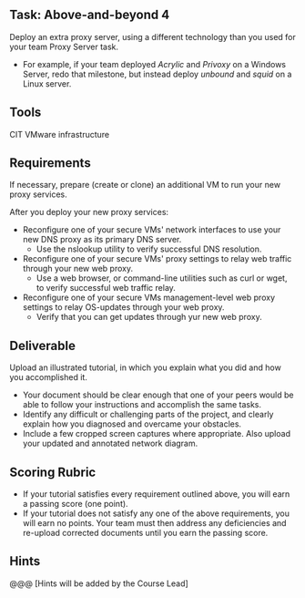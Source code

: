 ## Task: Above-and-beyond 4
Deploy an extra proxy server, using a different technology than you used for your team Proxy Server task.
- For example, if your team deployed *Acrylic* and *Privoxy* on a Windows Server,
redo that milestone, but instead deploy *unbound* and *squid* on a Linux server.

## Tools
CIT VMware infrastructure

## Requirements
If necessary, prepare (create or clone) an additional VM to run your new proxy services.

After you deploy your new proxy services:
- Reconfigure one of your secure VMs' network interfaces to use your new DNS proxy as its primary DNS server.
  - Use the nslookup utility to verify successful DNS resolution.
- Reconfigure one of your secure VMs' proxy settings to relay web traffic through your new web proxy.
  - Use a web browser, or command-line utilities such as curl or wget, to verify successful web traffic relay.
- Reconfigure one of your secure VMs management-level web proxy settings to relay OS-updates through your web proxy.
  - Verify that you can get updates through yur new web proxy.

## Deliverable
Upload an illustrated tutorial, in which you explain what you did and how you accomplished it.
- Your document should be clear enough that one of your peers would be able to follow your instructions and accomplish the same tasks.
- Identify any difficult or challenging parts of the project, and clearly explain how you diagnosed and overcame your obstacles.
- Include a few cropped screen captures where appropriate. Also upload your updated and annotated network diagram.

## Scoring Rubric
- If your tutorial satisfies every requirement outlined above, you will earn a passing score (one point).
- If your tutorial does not satisfy any one of the above requirements, you will earn no points. Your team must then address any deficiencies and re-upload corrected documents until you earn the passing score.

## Hints
@@@ [Hints will be added by the Course Lead]
